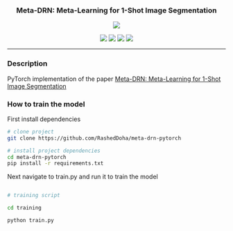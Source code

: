 <div align="center">

### Meta-DRN: Meta-Learning for 1-Shot Image Segmentation

[<img src="https://img.shields.io/badge/paper-arxiv.2008.00247-B31B1C">](https://www.arxiv.org/abs/2008.00247)

[<img src="https://img.shields.io/badge/pytorch-1.7.0-E6492A">](https://www.pytorch.org/) [<img src="https://img.shields.io/badge/pytorch%20lightning-1.0.4-%23792FE4">](https://www.pytorchlightning.ai/) [<img src="https://img.shields.io/badge/tensorboard-2.3.0-FD6A02">](https://www.tensorflow.org/tensorboard) [<img src="https://img.shields.io/badge/higher-0.2.1-000000">](https://www.tensorflow.org/tensorboard)

---

</div>

### Description

PyTorch implementation of the paper [Meta-DRN: Meta-Learning for 1-Shot Image Segmentation]("https://arxiv.org/abs/2008.00247")

### How to train the model

First install dependencies

```bash
# clone project   
git clone https://github.com/RashedDoha/meta-drn-pytorch

# install project dependencies 
cd meta-drn-pytorch
pip install -r requirements.txt
```

Next navigate to train.py and run it to train the model

```bash

# training script

cd training

python train.py

```




